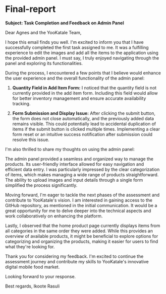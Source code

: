 # Final-report

**Subject: Task Completion and Feedback on Admin Panel**

Dear Agnes and the YooKatale Team,

I hope this email finds you well. I'm excited to inform you that I have successfully completed the first task assigned to me. It was a fulfilling experience to edit the images and add all the items to the application using the provided admin panel. I must say, I truly enjoyed navigating through the panel and exploring its functionalities.

During the process, I encountered a few points that I believe would enhance the user experience and the overall functionality of the admin panel:

1. **Quantity Field in Add Item Form:** I noticed that the quantity field is not currently provided in the add item form. Including this field would allow for better inventory management and ensure accurate availability tracking.

2. **Form Submission and Display Issue:** After clicking the submit button, the form does not close automatically, and the previously added data remains visible. This could potentially lead to accidental duplication of items if the submit button is clicked multiple times. Implementing a clear form reset or an intuitive success notification after submission could resolve this issue.

I'm also thrilled to share my thoughts on using the admin panel:

The admin panel provided a seamless and organized way to manage the products. Its user-friendly interface allowed for easy navigation and efficient data entry. I was particularly impressed by the clear categorization of items, which makes managing a wide range of products straightforward. The ability to upload images and input details through a single form simplified the process significantly.

Moving forward, I'm eager to tackle the next phases of the assessment and contribute to YooKatale's vision. I am interested in gaining access to the GitHub repository, as mentioned in the initial communication. It would be a great opportunity for me to delve deeper into the technical aspects and work collaboratively on enhancing the platform.

Lastly, I observed that the home product page currently displays items from all categories in the same order they were added. While this provides an overview of available products, it might be beneficial to explore options for categorizing and organizing the products, making it easier for users to find what they're looking for.

Thank you for considering my feedback. I'm excited to continue the assessment journey and contribute my skills to YooKatale's innovative digital mobile food market.

Looking forward to your response.

Best regards,
Ikoote Rasuli
